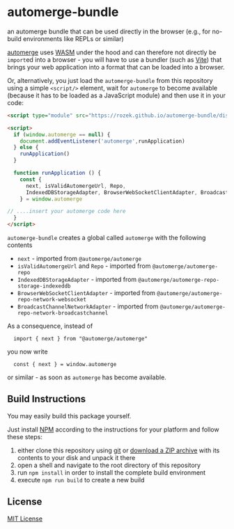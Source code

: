 # automerge-bundle #

an automerge bundle that can be used directly in the browser (e.g., for no-build environments like REPLs or similar)

[automerge](https://github.com/automerge/automerge) uses [WASM](https://webassembly.org/) under the hood and can therefore not directly be `import`ed into a browser - you will have to use a bundler (such as [Vite](https://vitejs.dev/)) that brings your web application into a format that can be loaded into a browser.

Or, alternatively, you just load the `automerge-bundle` from this repository using a simple `<script/>` element, wait for `automerge` to become available (because it has to be loaded as a JavaScript module) and then use it in your code:

```html
<script type="module" src="https://rozek.github.io/automerge-bundle/dist/automerge-bundle.js"></script>

<script>
  if (window.automerge == null) {
    document.addEventListener('automerge',runApplication)
  } else {
    runApplication()
  }

  function runApplication () {
    const {
      next, isValidAutomergeUrl, Repo,
      IndexedDBStorageAdapter, BrowserWebSocketClientAdapter, BroadcastChannelNetworkAdapter
    } = window.automerge

// ....insert your automerge code here
  }
</script>
```

`automerge-bundle` creates a global called `automerge` with the following contents

* `next` - imported from `@automerge/automerge`
* `isValidAutomergeUrl` and `Repo` - imported from `@automerge/automerge-repo`
* `IndexedDBStorageAdapter` - imported from `@automerge/automerge-repo-storage-indexeddb`
* `BrowserWebSocketClientAdapter` - imported from `@automerge/automerge-repo-network-websocket`
* `BroadcastChannelNetworkAdapter` - imported from `@automerge/automerge-repo-network-broadcastchannel`

As a consequence, instead of

`  import { next } from "@automerge/automerge"`

you now write

`  const { next } = window.automerge`

or similar - as soon as `automerge` has become available.

## Build Instructions ##

You may easily build this package yourself.

Just install [NPM](https://docs.npmjs.com/) according to the instructions for your platform and follow these steps:

1. either clone this repository using [git](https://git-scm.com/) or [download a ZIP archive](https://github.com/rozek/automerge-bundle/archive/refs/heads/main.zip) with its contents to your disk and unpack it there 
2. open a shell and navigate to the root directory of this repository
3. run `npm install` in order to install the complete build environment
4. execute `npm run build` to create a new build

## License ##

[MIT License](LICENSE.md)
